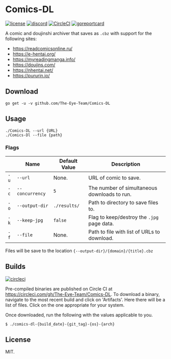 # Comics-DL
[![license](https://img.shields.io/github/license/The-Eye-Team/Comics-DL.svg)](https://github.com/The-Eye-Team/Comics-DL/blob/master/LICENSE)
[![discord](https://img.shields.io/discord/302796547656253441.svg)](https://discord.gg/the-eye)
[![CircleCI](https://circleci.com/gh/The-Eye-Team/Comics-DL.svg?style=svg)](https://circleci.com/gh/The-Eye-Team/Comics-DL)
[![goreportcard](https://goreportcard.com/badge/github.com/The-Eye-Team/Comics-DL)](https://goreportcard.com/report/github.com/The-Eye-Team/Comics-DL)

A comic and doujinshi archiver that saves as `.cbz` with support for the following sites:

- https://readcomicsonline.ru/
- https://e-hentai.org/
- https://myreadingmanga.info/
- https://doujins.com/
- https://nhentai.net/
- https://pururin.io/

## Download
```
go get -u -v github.com/The-Eye-Team/Comics-DL
```

## Usage
```
./Comics-DL --url {URL}
./Comics-Dl --file {path}
```

### Flags
|      | Name | Default Value | Description |
|------|------|---------------|-------------|
| `-u` | `--url` | None. | URL of comic to save. |
| `-c` | `--concurrency` | `5` | The number of simultaneous downloads to run. |
| `-o` | `--output-dir` | `./results/` | Path to directory to save files to. |
| `-k` | `--keep-jpg` | `false` | Flag to keep/destroy the `.jpg` page data. |
| `-f` | `--file` | None. | Path to file with list of URLs to download. |

Files will be save to the location `{--output-dir}/{domain}/{title}.cbz`

## Builds
[![circleci](https://circleci.com/gh/The-Eye-Team/Comics-DL.svg?style=svg)](https://circleci.com/gh/The-Eye-Team/Comics-DL)

Pre-compiled binaries are published on Circle CI at https://circleci.com/gh/The-Eye-Team/Comics-DL. To download a binary, navigate to the most recent build and click on 'Artifacts'. Here there will be a list of files. Click on the one appropriate for your system.

Once downloaded, run the following with the values applicable to you.
```
$ ./comics-dl-{build_date}-{git_tag}-{os}-{arch}
```

## License
MIT.
